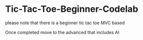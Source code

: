 # Tic-Tac-Toe-Beginner-Codelab


please note that there is a beginner tic tac toe MVC based

Once completed move to the advanced that includes AI

